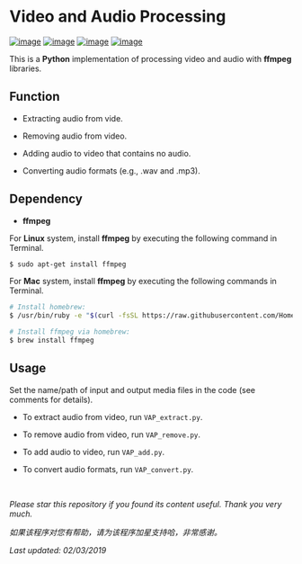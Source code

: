 # Video and Audio Processing

[![image](https://img.shields.io/badge/license-MIT-lightgrey.svg)]()
[![image](https://img.shields.io/badge/python-3.7-blue.svg)]()
[![image](https://img.shields.io/badge/status-stable-brightgreen.svg)]()
[![image](https://img.shields.io/badge/build-passing-brightgreen.svg)]()

This is a **Python** implementation of processing video and audio with **ffmpeg** libraries.

## Function

- Extracting audio from vide.

- Removing audio from video.

- Adding audio to video that contains no audio.

- Converting audio formats (e.g., .wav and .mp3).

## Dependency

* __ffmpeg__

For **Linux** system, install **ffmpeg** by executing the following command in Terminal.
```bash
$ sudo apt-get install ffmpeg
```

For **Mac** system, install **ffmpeg** by executing the following commands in Terminal.
```bash
# Install homebrew:
$ /usr/bin/ruby -e "$(curl -fsSL https://raw.githubusercontent.com/Homebrew/install/master/install)"

# Install ffmpeg via homebrew:
$ brew install ffmpeg
```

## Usage

Set the name/path of input and output media files in the code (see comments for details).

- To extract audio from video, run ```VAP_extract.py```.

- To remove audio from video, run ```VAP_remove.py```.

- To add audio to video, run ```VAP_add.py```.

- To convert audio formats, run ```VAP_convert.py```.

<br>

<i>Please star this repository if you found its content useful. Thank you very much.</i>

<i>如果该程序对您有帮助，请为该程序加星支持哈，非常感谢。</i>

<i>Last updated: 02/03/2019</i>


